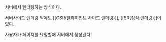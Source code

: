 서버에서 렌더링하는 방식이다.

서버사이드 렌더링 외에도
[[CSR(클라이언트 사이드 렌더링)]], [[SR(정적 렌더링)]]이 있다.

사용자가 페이지를 요청할때 서버에서 생성된다.
